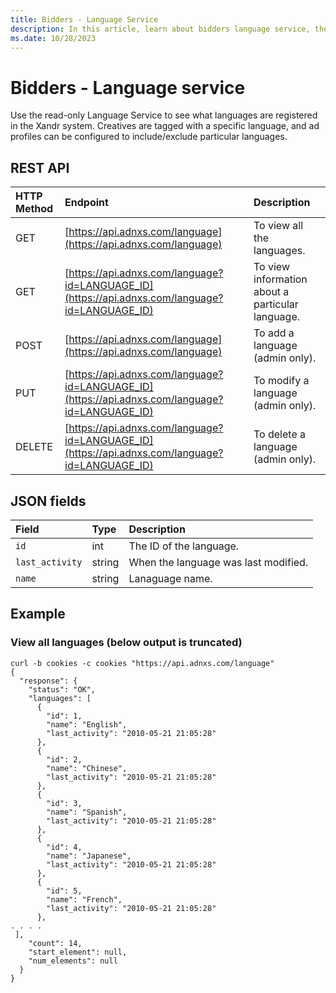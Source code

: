 ```yaml
---
title: Bidders - Language Service
description: In this article, learn about bidders language service, their JSON fields, and REST API with an example.
ms.date: 10/28/2023
---
```


# Bidders - Language service

Use the read-only Language Service to see what languages are registered in the Xandr system. Creatives are tagged with a
specific language, and ad profiles can be configured to include/exclude particular languages.

## REST API

| HTTP Method | Endpoint | Description |
|:---|:---|:---|
| GET | [https://api.adnxs.com/language](https://api.adnxs.com/language) | To view all the languages. |
| GET | [https://api.adnxs.com/language?id=LANGUAGE_ID](https://api.adnxs.com/language?id=LANGUAGE_ID) | To view information about a particular language. |
| POST | [https://api.adnxs.com/language](https://api.adnxs.com/language) | To add a language (admin only). |
| PUT | [https://api.adnxs.com/language?id=LANGUAGE_ID](https://api.adnxs.com/language?id=LANGUAGE_ID) | To modify a language (admin only). |
| DELETE | [https://api.adnxs.com/language?id=LANGUAGE_ID](https://api.adnxs.com/language?id=LANGUAGE_ID) | To delete a language (admin only). |

## JSON fields

| Field | Type | Description |
|:---|:---|:---|
| `id` | int | The ID of the language. |
| `last_activity` | string | When the language was last modified. |
| `name` | string | Lanaguage name. |

## Example

### View all languages (below output is truncated)

``` 
curl -b cookies -c cookies "https://api.adnxs.com/language"
{
  "response": {
    "status": "OK",
    "languages": [
      {
        "id": 1,
        "name": "English",
        "last_activity": "2010-05-21 21:05:28"
      },
      {
        "id": 2,
        "name": "Chinese",
        "last_activity": "2010-05-21 21:05:28"
      },
      {
        "id": 3,
        "name": "Spanish",
        "last_activity": "2010-05-21 21:05:28"
      },
      {
        "id": 4,
        "name": "Japanese",
        "last_activity": "2010-05-21 21:05:28"
      },
      {
        "id": 5,
        "name": "French",
        "last_activity": "2010-05-21 21:05:28"
      },
. . . .
 ],
    "count": 14,
    "start_element": null,
    "num_elements": null
  }
}
```
